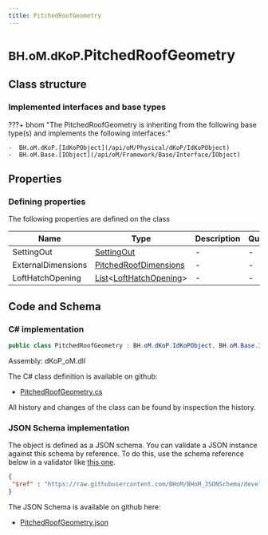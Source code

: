 ```yaml
---
title: PitchedRoofGeometry
---
```


# <small>BH.oM.dKoP.</small>**PitchedRoofGeometry**



## Class structure

### Implemented interfaces and base types

???+ bhom "The PitchedRoofGeometry is inheriting from the following base type(s) and implements the following interfaces:"

    -  BH.oM.dKoP.[IdKoPObject](/api/oM/Physical/dKoP/IdKoPObject)
    -  BH.oM.Base.[IObject](/api/oM/Framework/Base/Interface/IObject)


## Properties



### Defining properties

The following properties are defined on the class

| Name             | Type             | Description      | Quantity         |
|------------------|------------------|------------------|------------------|
| SettingOut | [SettingOut](/api/oM/Physical/dKoP/Geometry/SettingOut) | - | - |
| ExternalDimensions | [PitchedRoofDimensions](/api/oM/Physical/dKoP/Geometry/PitchedRoofDimensions) | - | - |
| LoftHatchOpening | [List](https://learn.microsoft.com/en-us/dotnet/api/System.Collections.Generic.List-1?view=netstandard-2.0)&lt;[LoftHatchOpening](/api/oM/Physical/dKoP/Geometry/Openings/LoftHatchOpening)&gt; | - | - |


## Code and Schema

### C# implementation

``` C# title="C#"
public class PitchedRoofGeometry : BH.oM.dKoP.IdKoPObject, BH.oM.Base.IObject
```

Assembly: dKoP_oM.dll

The C# class definition is available on github:

- [PitchedRoofGeometry.cs](https://github.com/BHoM/dKoP_Toolkit/blob/develop/dKoP_oM/Geometry\PitchedRoofGeometry.cs)

All history and changes of the class can be found by inspection the history.
### JSON Schema implementation

The object is defined as a JSON schema. You can validate a JSON instance against this schema by reference. To do this, use the schema reference below in a validator like [this one](https://www.jsonschemavalidator.net/).

``` json title="JSON Schema"
{
 "$ref" : "https://raw.githubusercontent.com/BHoM/BHoM_JSONSchema/develop/dKoP_oM/PitchedRoofGeometry.json"
}
```

The JSON Schema is available on github here:

- [PitchedRoofGeometry.json](https://github.com/BHoM/BHoM_JSONSchema/blob/develop/dKoP_oM/PitchedRoofGeometry.json)
